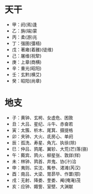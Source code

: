# 天干
* 甲：阏(焉)逢
* 乙：旃(端)蒙
* 丙：柔(游)兆
* 丁：强圉(彊梧)
* 戊：著雍(着雝)(徒维)
* 己：屠维(祝犂)
* 庚：上章(商横)
* 辛：重光(昭阳)
* 壬：玄黓(横艾)
* 癸：昭阳(尚章)

# 地支
* 子：黄钟、玄枵、女虚危、困敦
* 丑：大吕、星纪、斗牛、赤奋若
* 寅：太簇、析木、尾箕、摄提格
* 卯：夹钟、大火、氐房心、单阏
* 辰：孤洗、寿星、角亢、执徐(除)
* 巳：仲吕、鹑尾、翼轸、大荒(芒)落(骆)
* 午：蕤宾、鹑火、柳星张、敦牂(䍧)
* 未：林钟、鹑首、井鬼、协(汁)洽
* 申：夷则、实沈、觜参、涒滩(芮汉)
* 酉：南吕、大梁、胃昴毕、作噩(鄂)
* 戌：无射、降娄、奎娄、阉(掩淹)茂
* 亥：应钟、娵訾、室壁、大渊献
